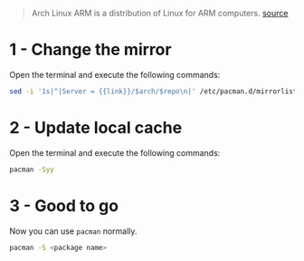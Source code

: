 > Arch Linux ARM is a distribution of Linux for ARM computers.
[source](https://archlinuxarm.org/)

# 1 - Change the mirror
Open the terminal and execute the following commands:

```bash
sed -i '1s|^|Server = {{link}}/$arch/$repo\n|' /etc/pacman.d/mirrorlist
```

# 2 - Update local cache
Open the terminal and execute the following commands:

```bash
pacman -Syy
```

# 3 - Good to go
Now you can use `pacman` normally.

```bash
pacman -S <package name>
```
